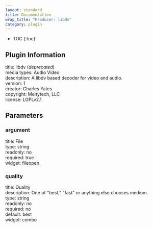 ```yaml
---
layout: standard
title: Documentation
wrap_title: "Producer: libdv"
category: plugin
---
```

* TOC
{:toc}

## Plugin Information

title: libdv (*deprecated*)  
media types:
Audio  Video  
description: A libdv based decoder for video and audio.  
version: 1  
creator: Charles Yates  
copyright: Meltytech, LLC  
license: LGPLv2.1  

## Parameters

### argument

title: File    
type: string  
readonly: no  
required: true  
widget: fileopen  

### quality

title: Quality    
description:
One of &quot;best,&quot; &quot;fast&quot; or anything else chooses medium.  
type: string  
readonly: no  
required: no  
default: best  
widget: combo  

